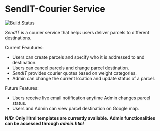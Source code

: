 # SendIT-Courier Service 
[![Build Status](https://travis-ci.com/primuse/SendIT.svg?branch=master)](https://travis-ci.com/primuse/SendIT)

*SendIT* is a courier service that helps users deliver parcels to different destinations. 

Current Feautures: 
* Users can create parcels and specify who it is addressed to and destination.
* Users can cancel parcels and change parcel destination.
* *SendIT* provides courier quotes based on weight categories.
* Admin can change the current location and update status of a parcel.

Future Features:
* Users receive live email notification anytime Admin changes parcel status.
* Users and Admin can view parcel destination on Google map. 

**N/B: Only Html templates are currently available.**
**Admin functionalities can be accessed through *admin.html***

